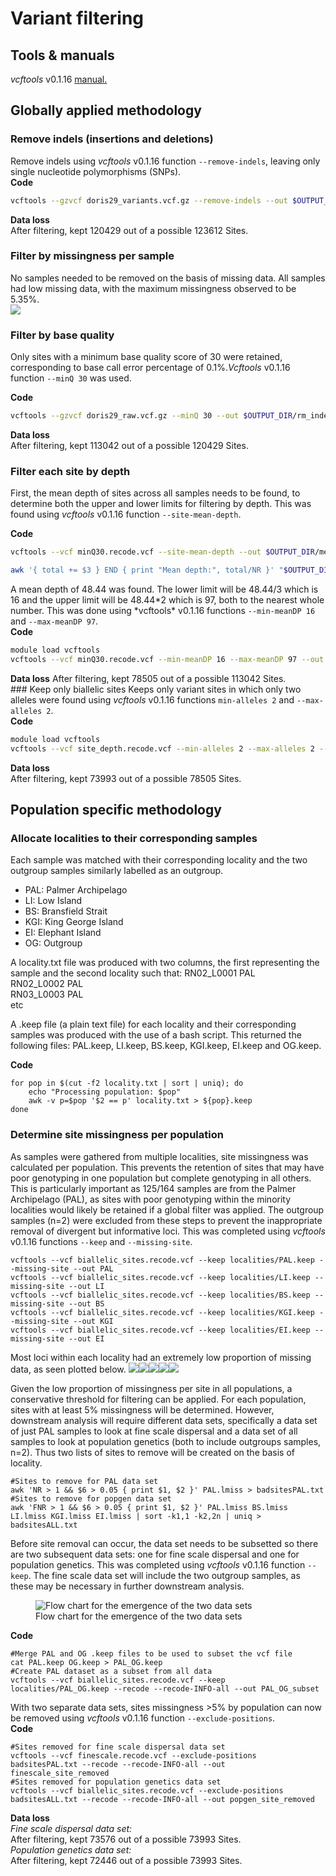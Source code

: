 
# Variant filtering

## Tools & manuals

*vcftools* v0.1.16 [manual.](https://vcftools.github.io/man_latest.html)

## Globally applied methodology

### Remove indels (insertions and deletions)

Remove indels using *vcftools* v0.1.16 function `--remove-indels`,
leaving only single nucleotide polymorphisms (SNPs).  
**Code**

``` bash
vcftools --gzvcf doris29_variants.vcf.gz --remove-indels --out $OUTPUT_DIR/rm_indels.vcf --recode --recode-INFO-all
```

**Data loss**  
After filtering, kept 120429 out of a possible 123612 Sites.

### Filter by missingness per sample

No samples needed to be removed on the basis of missing data. All
samples had low missing data, with the maximum missingness observed to
be 5.35%.  
![](figures/sample_missingness-1.png)<!-- -->

### Filter by base quality

Only sites with a minimum base quality score of 30 were retained,
corresponding to base call error percentage of 0.1%.*Vcftools* v0.1.16
function `--minQ 30` was used.

**Code**

``` bash
vcftools --gzvcf doris29_raw.vcf.gz --minQ 30 --out $OUTPUT_DIR/rm_indels.vcf --recode --recode-INFO-all
```

**Data loss**  
After filtering, kept 113042 out of a possible 120429 Sites.

### Filter each site by depth

First, the mean depth of sites across all samples needs to be found, to
determine both the upper and lower limits for filtering by depth. This
was found using *vcftools* v0.1.16 function `--site-mean-depth`.

**Code**

``` bash
vcftools --vcf minQ30.recode.vcf --site-mean-depth --out $OUTPUT_DIR/meanDP

awk '{ total += $3 } END { print "Mean depth:", total/NR }' "$OUTPUT_DIR/meanDP.ldepth.mean"
```

A mean depth of 48.44 was found. The lower limit will be 48.44/3 which
is 16 and the upper limit will be 48.44*2 which is 97, both to the
nearest whole number. This was done using *vcftools\* v0.1.16 functions
`--min-meanDP 16` and `--max-meanDP 97`.  
**Code**

``` bash
module load vcftools
vcftools --vcf minQ30.recode.vcf --min-meanDP 16 --max-meanDP 97 --out $OUTPUT_DIR/site_depth --recode --recode-INFO-all
```

**Data loss** After filtering, kept 78505 out of a possible 113042
Sites.  
\### Keep only biallelic sites Keeps only variant sites in which only
two alleles were found using *vcftools* v0.1.16 functions
`min-alleles 2` and `--max-alleles 2`.  
**Code**

``` bash
module load vcftools
vcftools --vcf site_depth.recode.vcf --min-alleles 2 --max-alleles 2 --out $OUTPUT_DIR/biallelic_sites --recode --recode-INFO-all
```

**Data loss**  
After filtering, kept 73993 out of a possible 78505 Sites.

## Population specific methodology

### Allocate localities to their corresponding samples

Each sample was matched with their corresponding locality and the two
outgroup samples similarly labelled as an outgroup.  
- PAL: Palmer Archipelago  
- LI: Low Island  
- BS: Bransfield Strait  
- KGI: King George Island  
- EI: Elephant Island  
- OG: Outgroup

A locality.txt file was produced with two columns, the first
representing the sample and the second locality such that: RN02_L0001
PAL  
RN02_L0002 PAL  
RN03_L0003 PAL  
etc

A .keep file (a plain text file) for each locality and their
corresponding samples was produced with the use of a bash script. This
returned the following files: PAL.keep, LI.keep, BS.keep, KGI.keep,
EI.keep and OG.keep.

**Code**

    for pop in $(cut -f2 locality.txt | sort | uniq); do
        echo "Processing population: $pop"
        awk -v p=$pop '$2 == p' locality.txt > ${pop}.keep
    done

### Determine site missingness per population

As samples were gathered from multiple localities, site missingness was
calculated per population. This prevents the retention of sites that may
have poor genotyping in one population but complete genotyping in all
others. This is particularly important as 125/164 samples are from the
Palmer Archipelago (PAL), as sites with poor genotyping within the
minority localities would likely be retained if a global filter was
applied. The outgroup samples (n=2) were excluded from these steps to
prevent the inappropriate removal of divergent but informative loci.
This was completed using *vcftools* v0.1.16 functions `--keep` and
`--missing-site`.

    vcftools --vcf biallelic_sites.recode.vcf --keep localities/PAL.keep --missing-site --out PAL
    vcftools --vcf biallelic_sites.recode.vcf --keep localities/LI.keep --missing-site --out LI
    vcftools --vcf biallelic_sites.recode.vcf --keep localities/BS.keep --missing-site --out BS
    vcftools --vcf biallelic_sites.recode.vcf --keep localities/KGI.keep --missing-site --out KGI
    vcftools --vcf biallelic_sites.recode.vcf --keep localities/EI.keep --missing-site --out EI

Most loci within each locality had an extremely low proportion of
missing data, as seen plotted below.
![](figures/loci_missingness-1.png)<!-- -->![](figures/loci_missingness-2.png)<!-- -->![](figures/loci_missingness-3.png)<!-- -->![](figures/loci_missingness-4.png)<!-- -->![](figures/loci_missingness-5.png)<!-- -->

Given the low proportion of missingness per site in all populations, a
conservative threshold for filtering can be applied. For each
population, sites with at least 5% missingness will be determined.
However, downstream analysis will require different data sets,
specifically a data set of just PAL samples to look at fine scale
dispersal and a data set of all samples to look at population genetics
(both to include outgroups samples, n=2). Thus two lists of sites to
remove will be created on the basis of locality.

    #Sites to remove for PAL data set
    awk 'NR > 1 && $6 > 0.05 { print $1, $2 }' PAL.lmiss > badsitesPAL.txt
    #Sites to remove for popgen data set
    awk 'FNR > 1 && $6 > 0.05 { print $1, $2 }' PAL.lmiss BS.lmiss LI.lmiss KGI.lmiss EI.lmiss | sort -k1,1 -k2,2n | uniq > badsitesALL.txt

Before site removal can occur, the data set needs to be subsetted so
there are two subsequent data sets: one for fine scale dispersal and one
for population genetics. This was completed using *vcftools* v0.1.16
function `--keep`. The fine scale data set will include the two outgroup
samples, as these may be necessary in further downstream analysis.

<figure>
<img src="figures/VCFflowchart.png"
alt="Flow chart for the emergence of the two data sets" />
<figcaption aria-hidden="true">Flow chart for the emergence of the two
data sets</figcaption>
</figure>

**Code**

    #Merge PAL and OG .keep files to be used to subset the vcf file
    cat PAL.keep OG.keep > PAL_OG.keep
    #Create PAL dataset as a subset from all data
    vcftools --vcf biallelic_sites.recode.vcf --keep localities/PAL_OG.keep --recode --recode-INFO-all --out PAL_OG_subset

With two separate data sets, sites missingness \>5% by population can
now be removed using *vcftools* v0.1.16 function
`--exclude-positions`.  
**Code**

    #Sites removed for fine scale dispersal data set
    vcftools --vcf finescale.recode.vcf --exclude-positions badsitesPAL.txt --recode --recode-INFO-all --out finescale_site_removed
    #Sites removed for population genetics data set
    vcftools --vcf biallelic_sites.recode.vcf --exclude-positions badsitesALL.txt --recode --recode-INFO-all --out popgen_site_removed

**Data loss**  
*Fine scale dispersal data set:*  
After filtering, kept 73576 out of a possible 73993 Sites.  
*Population genetics data set:*  
After filtering, kept 72446 out of a possible 73993 Sites.
